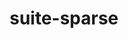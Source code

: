---
title: "suite-sparse"
layout: cache
categories: [package, develop-2024-10-06]
meta: {"versions": ["5.10.1", "7.2.1", "7.3.1", "7.7.0"], "compilers": ["gcc@=11.4.0", "gcc@=13.2.0", "gcc@=9.4.0", "oneapi@=2024.2.1"], "oss": ["ubuntu20.04", "ubuntu22.04", "ubuntu24.04"], "platforms": ["linux"], "targets": ["neoverse_v1", "neoverse_v2", "ppc64le", "x86_64_v3"], "stacks": ["e4s", "e4s-neoverse-v2", "e4s-neoverse_v1", "e4s-oneapi", "e4s-power", "ml-linux-x86_64-rocm", "root", "tutorial"], "num_specs": 11, "num_specs_by_stack": {"e4s-power": 1, "root": 11, "e4s-neoverse_v1": 2, "e4s-neoverse-v2": 1, "e4s": 3, "tutorial": 1, "e4s-oneapi": 2, "ml-linux-x86_64-rocm": 1}}
spec_details: [{"hash": "7fpktqkhysryyc6kuukosdl3yly4jsiy", "compiler": "gcc@=9.4.0", "versions": ["7.3.1"], "os": "ubuntu20.04", "platform": "linux", "target": "ppc64le", "variants": ["build_system=generic", "~cuda", "~graphblas", "~openmp", "+pic"], "stacks": ["e4s-power", "root"], "size": "-", "tarball": "https://binaries.spack.io/develop-2024-10-06/build_cache/linux-ubuntu20.04-ppc64le/gcc-9.4.0/suite-sparse-7.3.1/linux-ubuntu20.04-ppc64le-gcc-9.4.0-suite-sparse-7.3.1-7fpktqkhysryyc6kuukosdl3yly4jsiy.spack"}, {"hash": "i7sbsa4tpidb252zosysa6wrllsyqste", "compiler": "gcc@=11.4.0", "versions": ["7.7.0"], "os": "ubuntu22.04", "platform": "linux", "target": "neoverse_v1", "variants": ["build_system=generic", "~cuda", "~graphblas", "~openmp", "+pic"], "stacks": ["e4s-neoverse_v1", "root"], "size": "-", "tarball": "https://binaries.spack.io/develop-2024-10-06/build_cache/linux-ubuntu22.04-neoverse_v1/gcc-11.4.0/suite-sparse-7.7.0/linux-ubuntu22.04-neoverse_v1-gcc-11.4.0-suite-sparse-7.7.0-i7sbsa4tpidb252zosysa6wrllsyqste.spack"}, {"hash": "y7ydyotirnzxtiyykqam7j6eoq7xyrzp", "compiler": "gcc@=11.4.0", "versions": ["7.3.1"], "os": "ubuntu22.04", "platform": "linux", "target": "neoverse_v1", "variants": ["build_system=generic", "~cuda", "~graphblas", "~openmp", "+pic"], "stacks": ["e4s-neoverse_v1", "root"], "size": "-", "tarball": "https://binaries.spack.io/develop-2024-10-06/build_cache/linux-ubuntu22.04-neoverse_v1/gcc-11.4.0/suite-sparse-7.3.1/linux-ubuntu22.04-neoverse_v1-gcc-11.4.0-suite-sparse-7.3.1-y7ydyotirnzxtiyykqam7j6eoq7xyrzp.spack"}, {"hash": "htxbeya67l4a4wvltrxnibnrovuwlezz", "compiler": "gcc@=11.4.0", "versions": ["7.3.1"], "os": "ubuntu22.04", "platform": "linux", "target": "neoverse_v2", "variants": ["build_system=generic", "~cuda", "~graphblas", "~openmp", "+pic"], "stacks": ["e4s-neoverse-v2", "root"], "size": "-", "tarball": "https://binaries.spack.io/develop-2024-10-06/build_cache/linux-ubuntu22.04-neoverse_v2/gcc-11.4.0/suite-sparse-7.3.1/linux-ubuntu22.04-neoverse_v2-gcc-11.4.0-suite-sparse-7.3.1-htxbeya67l4a4wvltrxnibnrovuwlezz.spack"}, {"hash": "mtb5g33bek4mk6vheobx4nzwpoj7p7h3", "compiler": "gcc@=11.4.0", "versions": ["7.7.0"], "os": "ubuntu22.04", "platform": "linux", "target": "x86_64_v3", "variants": ["build_system=generic", "~cuda", "~graphblas", "~openmp", "+pic"], "stacks": ["e4s", "root"], "size": "-", "tarball": "https://binaries.spack.io/develop-2024-10-06/build_cache/linux-ubuntu22.04-x86_64_v3/gcc-11.4.0/suite-sparse-7.7.0/linux-ubuntu22.04-x86_64_v3-gcc-11.4.0-suite-sparse-7.7.0-mtb5g33bek4mk6vheobx4nzwpoj7p7h3.spack"}, {"hash": "k2uxbguetyewwtgww4cddxtmp77q7qp2", "compiler": "gcc@=11.4.0", "versions": ["7.2.1"], "os": "ubuntu22.04", "platform": "linux", "target": "x86_64_v3", "variants": ["build_system=generic", "~cuda", "~graphblas", "~openmp", "+pic"], "stacks": ["e4s", "root"], "size": "-", "tarball": "https://binaries.spack.io/develop-2024-10-06/build_cache/linux-ubuntu22.04-x86_64_v3/gcc-11.4.0/suite-sparse-7.2.1/linux-ubuntu22.04-x86_64_v3-gcc-11.4.0-suite-sparse-7.2.1-k2uxbguetyewwtgww4cddxtmp77q7qp2.spack"}, {"hash": "ihhcs6qebvyilmdmy3gtfetioo7flyso", "compiler": "gcc@=11.4.0", "versions": ["5.10.1"], "os": "ubuntu22.04", "platform": "linux", "target": "x86_64_v3", "variants": ["build_system=generic", "~cuda", "~graphblas", "~openmp", "+pic", "~tbb"], "stacks": ["tutorial", "root"], "size": "-", "tarball": "https://binaries.spack.io/develop-2024-10-06/build_cache/linux-ubuntu22.04-x86_64_v3/gcc-11.4.0/suite-sparse-5.10.1/linux-ubuntu22.04-x86_64_v3-gcc-11.4.0-suite-sparse-5.10.1-ihhcs6qebvyilmdmy3gtfetioo7flyso.spack"}, {"hash": "hqeibinmmlo2fj6uz4g2mq3uxsspbdz6", "compiler": "gcc@=11.4.0", "versions": ["7.3.1"], "os": "ubuntu22.04", "platform": "linux", "target": "x86_64_v3", "variants": ["build_system=generic", "~cuda", "~graphblas", "~openmp", "+pic"], "stacks": ["e4s", "root"], "size": "-", "tarball": "https://binaries.spack.io/develop-2024-10-06/build_cache/linux-ubuntu22.04-x86_64_v3/gcc-11.4.0/suite-sparse-7.3.1/linux-ubuntu22.04-x86_64_v3-gcc-11.4.0-suite-sparse-7.3.1-hqeibinmmlo2fj6uz4g2mq3uxsspbdz6.spack"}, {"hash": "xw5c54t43bhj23hhuriuxidvfmbvlemk", "compiler": "oneapi@=2024.2.1", "versions": ["7.7.0"], "os": "ubuntu22.04", "platform": "linux", "target": "x86_64_v3", "variants": ["build_system=generic", "~cuda", "~graphblas", "~openmp", "+pic"], "stacks": ["root", "e4s-oneapi"], "size": "-", "tarball": "https://binaries.spack.io/develop-2024-10-06/build_cache/linux-ubuntu22.04-x86_64_v3/oneapi-2024.2.1/suite-sparse-7.7.0/linux-ubuntu22.04-x86_64_v3-oneapi-2024.2.1-suite-sparse-7.7.0-xw5c54t43bhj23hhuriuxidvfmbvlemk.spack"}, {"hash": "ftvldg7cm3sclzpkdyzj3ieabc76fae4", "compiler": "oneapi@=2024.2.1", "versions": ["7.3.1"], "os": "ubuntu22.04", "platform": "linux", "target": "x86_64_v3", "variants": ["build_system=generic", "~cuda", "~graphblas", "~openmp", "+pic"], "stacks": ["root", "e4s-oneapi"], "size": "-", "tarball": "https://binaries.spack.io/develop-2024-10-06/build_cache/linux-ubuntu22.04-x86_64_v3/oneapi-2024.2.1/suite-sparse-7.3.1/linux-ubuntu22.04-x86_64_v3-oneapi-2024.2.1-suite-sparse-7.3.1-ftvldg7cm3sclzpkdyzj3ieabc76fae4.spack"}, {"hash": "rfaazj7njd6ih4ftdbtm7blhttsfrx5r", "compiler": "gcc@=13.2.0", "versions": ["7.7.0"], "os": "ubuntu24.04", "platform": "linux", "target": "x86_64_v3", "variants": ["build_system=generic", "~cuda", "~graphblas", "~openmp", "+pic"], "stacks": ["ml-linux-x86_64-rocm", "root"], "size": "-", "tarball": "https://binaries.spack.io/develop-2024-10-06/build_cache/linux-ubuntu24.04-x86_64_v3/gcc-13.2.0/suite-sparse-7.7.0/linux-ubuntu24.04-x86_64_v3-gcc-13.2.0-suite-sparse-7.7.0-rfaazj7njd6ih4ftdbtm7blhttsfrx5r.spack"}]
---